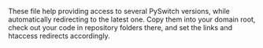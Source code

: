 These file help providing access to several PySwitch versions, while automatically redirecting to the latest one. Copy them into your domain root, 
check out your code in repository folders there, and set the links and htaccess redirects accordingly.